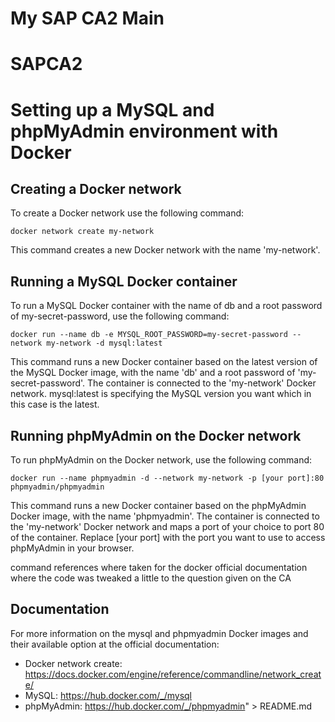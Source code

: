 # My SAP CA2 Main
# SAPCA2

# Setting up a MySQL and phpMyAdmin environment with Docker

## Creating a Docker network

To create a Docker network use the following command:

```
docker network create my-network
```

This command creates a new Docker network with the name 'my-network'.

## Running a MySQL Docker container

To run a MySQL Docker container with the name of db and a root password of my-secret-password, use the following command:

```
docker run --name db -e MYSQL_ROOT_PASSWORD=my-secret-password --network my-network -d mysql:latest
```
This command runs a new Docker container based on the latest version of the MySQL Docker image, with the name 'db' and a root password of 'my-secret-password'. The container is connected to the 'my-network' Docker network. mysql:latest is specifying the MySQL version you want which in this case is the latest. 

## Running phpMyAdmin on the Docker network

To run phpMyAdmin on the Docker network, use the following command:

```
docker run --name phpmyadmin -d --network my-network -p [your port]:80 phpmyadmin/phpmyadmin
```

This command runs a new Docker container based on the phpMyAdmin Docker image, with the name 'phpmyadmin'. The container is connected to the 'my-network' Docker network and maps a port of your choice to port 80 of the container. Replace [your port] with the port you want to use to access phpMyAdmin in your browser.

command references where taken for the docker official documentation where the code was tweaked a little to the question given on the CA  

## Documentation
For more information on the mysql and phpmyadmin Docker images and their available option at the official documentation:

- Docker network create: https://docs.docker.com/engine/reference/commandline/network_create/
- MySQL: https://hub.docker.com/_/mysql
- phpMyAdmin: https://hub.docker.com/_/phpmyadmin" > README.md
